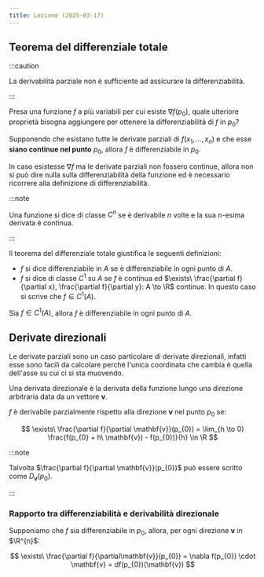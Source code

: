```yaml
---
title: Lezione (2025-03-17)
---
```


## Teorema del differenziale totale

:::caution

La derivabilità parziale non è sufficiente ad assicurare la differenziabilità.

:::

Presa una funzione $f$ a più variabili per cui esiste $\nabla f(p_{0})$, quale
ulteriore proprietà bisogna aggiungere per ottenere la differenziabilità di $f$
in $p_{0}$?

Supponendo che esistano tutte le derivate parziali di $f(x_{1}, \ldots, x_{n})$
e che esse **siano continue nel punto** $p_{0}$, allora $f$ è differenziabile in
$p_{0}$.

In caso esistesse $\nabla f$ ma le derivate parziali non fossero continue,
allora non si può dire nulla sulla differenziabilità della funzione ed è
necessario ricorrere alla definizione di differenziabilità.

:::note

Una funzione si dice di classe $C^{n}$ se è derivabile $n$ volte e la sua
$n$-esima derivata è continua.

:::

Il teorema del differenziale totale giustifica le seguenti definizioni:

- $f$ si dice differenziabile in $A$ se è differenziabile in ogni punto di $A$.
- $f$ si dice di classe $C^{1}$ su $A$ se $f$ è continua ed
  $\exists\ \frac{\partial f}{\partial x}, \frac{\partial f}{\partial y}: A \to \R$
  continue. In questo caso si scrive che $f \in C^{1}(A)$.

Sia $f \in C^{1}(A)$, allora $f$ è differenziabile in ogni punto di $A$.

## Derivate direzionali

Le derivate parziali sono un caso particolare di derivate direzionali, infatti
esse sono facili da calcolare perché l'unica coordinata che cambia è quella
dell'asse su cui ci si sta muovendo.

Una derivata direzionale è la derivata della funzione lungo una direzione
arbitraria data da un vettore $\mathbf{v}$.

$f$ è derivabile parzialmente rispetto alla direzione $\mathbf{v}$ nel punto
$p_{0}$ se:

$$
\exists\ \frac{\partial f}{\partial \mathbf{v}}(p_{0}) = \lim_{h \to 0} \frac{f(p_{0} + h\ \mathbf{v}) - f(p_{0})}{h} \in \R
$$

:::note

Talvolta $\frac{\partial f}{\partial \mathbf{v}}(p_{0})$ può essere scritto come
$D_{\mathbf{v}}(p_{0})$.

:::

### Rapporto tra differenziabilità e derivabilità direzionale

Supponiamo che $f$ sia differenziabile in $p_{0}$, allora, per ogni direzione
$\mathbf{v}$ in $\R^{n}$:

$$
\exists\ \frac{\partial f}{\partial\mathbf{v}}(p_{0}) = \nabla f(p_{0}) \cdot \mathbf{v} = df(p_{0})(\mathbf{v})
$$
